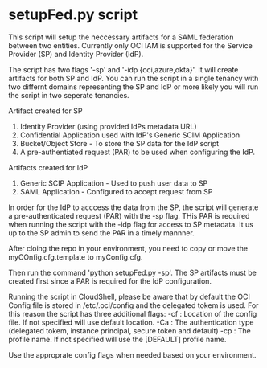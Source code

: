 # setupFed.py script
This script will setup the neccessary artifacts for a SAML federation between two entities.
Currently only OCI IAM is supported for the Service Provider (SP) and Identity Provider (IdP).

The script has two flags '-sp' and '-idp {oci,azure,okta}'.  It will create artifacts for both SP and IdP.  You can run the script in a single tenancy with two differnt domains representing the SP and IdP or more likely you will run the script in two seperate tenancies.

Artifact created for SP
  1. Identity Provider (using provided IdPs metadata URL)
  2. Confidential Application used with IdP's Generic SCIM Application
  3. Bucket/Object Store - To store the SP data for the IdP script
  4. A pre-authentiated request (PAR) to be used when configuring the IdP.

Artifacts created for IdP
  1. Generic SCIP Application - Used to push user data to SP
  2. SAML Application - Configured to accept request from SP

In order for the IdP to acccess the data from the SP, the script will generate a pre-authenticated request (PAR) with the -sp flag. THis PAR is required when running the script with the -idp flag for access to SP metadata.  It us up to the SP admin to send the PAR in a timely mannner.

After cloing the repo in your environment,  you need to copy or move the myCOnfig.cfg.template to myConfig.cfg.

Then run the command 'python setupFed.py -sp'.  The SP artifacts must be created first since a PAR is required for the IdP configuration.

Running the script in CloudShell, please be aware that by default the OCI Config file is stored in /etc/.oci/config and the delegated tokem is used.   For this reason the script has three additional flags: 
-cf : Location of the config file. If not specified will use default location.
-Ca : The authentication type (delegated tokem, instance principal, secure token and default)
-cp : The profile name. If not specified will use the [DEFAULT] profile name.

Use the approprate config flags when needed based on your environment.